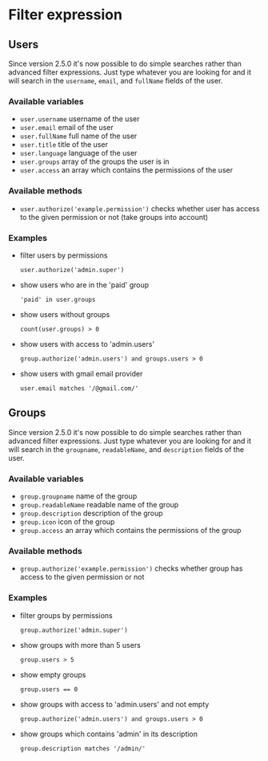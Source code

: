 # Filter expression

## Users

Since version 2.5.0 it's now possible to do simple searches rather than advanced filter expressions. Just type whatever you are looking for and it will search in the `username`, `email`, and `fullName` fields of the user.
### Available variables
* `user.username` username of the user
* `user.email` email of the user
* `user.fullName` full name of the user
* `user.title` title of the user
* `user.language` language of the user
* `user.groups` array of the groups the user is in
* `user.access` an array which contains the permissions of the user

### Available methods
* `user.authorize('example.permission')` checks whether user has access to the given permission or not (take groups into account)

### Examples
* filter users by permissions
  ```
  user.authorize('admin.super')
  ```
* show users who are in the 'paid' group
  ```
  'paid' in user.groups
  ```
* show users without groups
  ```
  count(user.groups) > 0
  ```
* show users with access to 'admin.users'
  ```
  group.authorize('admin.users') and groups.users > 0
* show users with gmail email provider
  ```
  user.email matches '/@gmail.com/'
  ```

## Groups

Since version 2.5.0 it's now possible to do simple searches rather than advanced filter expressions. Just type whatever you are looking for and it will search in the `groupname`, `readableName`, and `description` fields of the user.

### Available variables
* `group.groupname` name of the group
* `group.readableName` readable name of the group
* `group.description` description of the group
* `group.icon` icon of the group
* `group.access` an array which contains the permissions of the group

### Available methods
* `group.authorize('example.permission')` checks whether group has access to the given permission or not

### Examples
* filter groups by permissions
  ```
  group.authorize('admin.super')
  ```
* show groups with more than 5 users
  ```
  group.users > 5
  ```
* show empty groups
  ```
  group.users == 0
  ```
* show groups with access to 'admin.users' and not empty
  ```
  group.authorize('admin.users') and groups.users > 0
* show groups which contains 'admin' in its description
  ```
  group.description matches '/admin/'
  ```